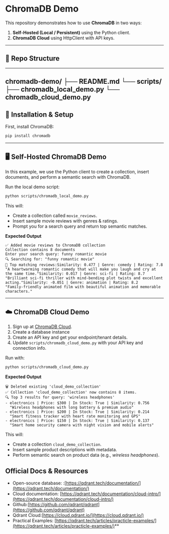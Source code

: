 # ChromaDB Demo

This repository demonstrates how to use **ChromaDB** in two ways:

1. **Self-Hosted (Local / Persistent)** using the Python client.
2. **ChromaDB Cloud** using HttpClient with API keys.

---

## 📂 Repo Structure

---

chromadb-demo/
├── README.md
└── scripts/
    ├── chromadb_local_demo.py
    └── chromadb_cloud_demo.py
---------------------------------

## 🚀 Installation & Setup

First, install ChromaDB:

```bash
pip install chromadb
```

---

## 🖥️ Self-Hosted ChromaDB Demo

In this example, we use the Python client to create a collection, insert documents, and perform a semantic search with ChromaDB.

Run the local demo script:

```bash
python scripts/chromadb_local_demo.py
```

This will:

- Create a collection called `movie_reviews`.
- Insert sample movie reviews with genres & ratings.
- Prompt you for a search query and return top semantic matches.

**Expected Output**

```
✅ Added movie reviews to ChromaDB collection
Collection contains 8 documents
Enter your search query: funny romantic movie
🔍 Searching for: "funny romantic movie"
🎯 Top matching reviews:Similarity: 0.477 | Genre: comedy | Rating: 7.8
"A heartwarming romantic comedy that will make you laugh and cry at the same time."Similarity: 0.017 | Genre: sci-fi | Rating: 8.7
"Brilliant sci-fi thriller with mind-bending plot twists and excellent acting."Similarity: -0.051 | Genre: animation | Rating: 8.2
"Family-friendly animated film with beautiful animation and memorable characters."
```

---

## ☁️ ChromaDB Cloud Demo

1. Sign up at [ChromaDB Cloud](https://cloud.trychroma.com).
2. Create a database instance
3. Create an API key and get your endpoint/tenant details.
4. Update `scripts/chromadb_cloud_demo.py` with your API key and connection info.

Run with:

```bash
python scripts/chromadb_cloud_demo.py
```

**Expected Output**

```
🗑️ Deleted existing 'cloud_demo_collection'
✅ Collection 'cloud_demo_collection' now contains 8 items.
🔍 Top 3 results for query: 'wireless headphones'
- electronics | Price: $300 | In Stock: True | Similarity: 0.756
  "Wireless headphones with long battery & premium audio"
- electronics | Price: $200 | In Stock: True | Similarity: 0.214
  "Smart fitness tracker with heart rate monitoring and GPS"
- electronics | Price: $150 | In Stock: True | Similarity: 0.137
  "Smart home security camera with night vision and mobile alerts"

```

This will:

- Create a collection `cloud_demo_collection`.
- Insert sample product descriptions with metadata.
- Perform semantic search on product data (e.g., *wireless headphones*).

## Official Docs & Resources

* Open-source database: :[https://qdrant.tech/documentation/](https://qdrant.tech/documentation/)
* Cloud documentation: [https://qdrant.tech/documentation/cloud-intro/](https://qdrant.tech/documentation/cloud-intro/)
* Github:[https://github.com/qdrant/qdrant](https://github.com/qdrant/qdrant)
* Qdrant Cloud:[https://cloud.qdrant.io/](https://cloud.qdrant.io/)
* Practical Examples: [https://qdrant.tech/articles/practicle-examples/](https://qdrant.tech/articles/practicle-examples/)**

